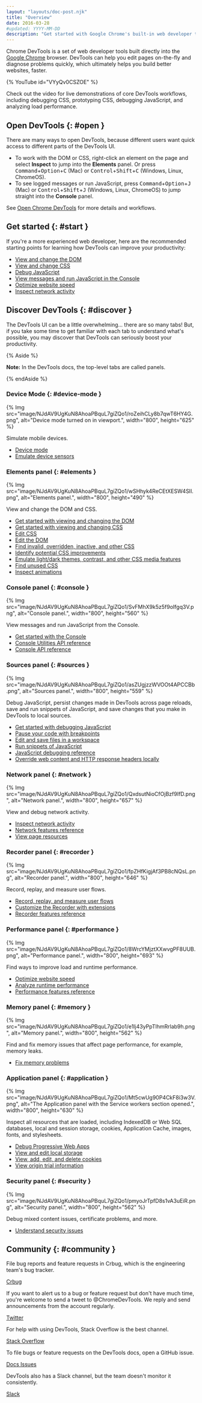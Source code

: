 ```yaml
---
layout: "layouts/doc-post.njk"
title: "Overview"
date: 2016-03-28
#updated: YYYY-MM-DD
description: "Get started with Google Chrome's built-in web developer tools."
---
```


Chrome DevTools is a set of web developer tools built directly into the [Google Chrome][1] browser.
DevTools can help you edit pages on-the-fly and diagnose problems quickly, which ultimately helps
you build better websites, faster.

{% YouTube id="VYyQv0CSZOE" %}

Check out the video for live demonstrations of core DevTools workflows, including debugging CSS,
prototyping CSS, debugging JavaScript, and analyzing load performance.

## Open DevTools {: #open }

There are many ways to open DevTools, because different users want quick access to different parts
of the DevTools UI.

- To work with the DOM or CSS, right-click an element on the page and select
  **Inspect** to jump into the **Elements** panel. Or press <kbd>Command</kbd>+<kbd>Option</kbd>+<kbd>C</kbd> (Mac) or
  <kbd>Control</kbd>+<kbd>Shift</kbd>+<kbd>C</kbd> (Windows, Linux, ChromeOS).
- To see logged messages or run JavaScript, press <kbd>Command</kbd>+<kbd>Option</kbd>+<kbd>J</kbd> (Mac) or
  <kbd>Control</kbd>+<kbd>Shift</kbd>+<kbd>J</kbd> (Windows, Linux, ChromeOS) to jump straight into the **Console** panel.

See [Open Chrome DevTools][2] for more details and workflows.

## Get started {: #start }

If you're a more experienced web developer, here are the recommended starting points for learning
how DevTools can improve your productivity:

- [View and change the DOM][3]
- [View and change CSS][4]
- [Debug JavaScript][5]
- [View messages and run JavaScript in the Console][6]
- [Optimize website speed][7]
- [Inspect network activity][8]

## Discover DevTools {: #discover }

The DevTools UI can be a little overwhelming... there are so many tabs! But, if you take some time
to get familiar with each tab to understand what's possible, you may discover that DevTools can
seriously boost your productivity.

{% Aside %}

**Note:** In the DevTools docs, the top-level tabs are called panels.

{% endAside %}

### Device Mode {: #device-mode }

{% Img src="image/NJdAV9UgKuN8AhoaPBquL7giZQo1/roZeihCLy8b7qwT6HY4G.png", alt="Device mode turned on in viewport.", width="800", height="625" %}

Simulate mobile devices.

- [Device mode][9]
- [Emulate device sensors][11]

### Elements panel {: #elements }

{% Img src="image/NJdAV9UgKuN8AhoaPBquL7giZQo1/wSHhyk4ReCEtXESW4SIl.png", alt="Elements panel.", width="800", height="490" %}

View and change the DOM and CSS.

- [Get started with viewing and changing the DOM][12]
- [Get started with viewing and changing CSS][13]
- [Edit CSS][15]
- [Edit the DOM][16]
- [Find invalid, overridden, inactive, and other CSS][51]
- [Identify potential CSS improvements][53]
- [Emulate light/dark themes, contrast, and other CSS media features][52]
- [Find unused CSS][18]
- [Inspect animations][17]

### Console panel {: #console }

{% Img src="image/NJdAV9UgKuN8AhoaPBquL7giZQo1/SvFMhX9k5z5f9oIfgq3V.png", alt="Console panel.", width="800", height="560" %}

View messages and run JavaScript from the Console.

- [Get started with the Console][19]
- [Console Utilities API reference][21]
- [Console API reference][22]

### Sources panel {: #sources }

{% Img src="image/NJdAV9UgKuN8AhoaPBquL7giZQo1/asZUgjzzWVOOt4APCCBb.png", alt="Sources panel.", width="800", height="559" %}

Debug JavaScript, persist changes made in DevTools across page reloads, save and run snippets of
JavaScript, and save changes that you make in DevTools to local sources.

- [Get started with debugging JavaScript][23]
- [Pause your code with breakpoints][24]
- [Edit and save files in a workspace][25]
- [Run snippets of JavaScript][26]
- [JavaScript debugging reference][27]
- [Override web content and HTTP response headers locally][28]

### Network panel {: #network }

{% Img src="image/NJdAV9UgKuN8AhoaPBquL7giZQo1/QxdsutNioCfOjBzf9IfD.png", alt="Network panel.", width="800", height="657" %}

View and debug network activity.

- [Inspect network activity][30]
- [Network features reference][32]
- [View page resources][43]

### Recorder panel {: #recorder }

{% Img src="image/NJdAV9UgKuN8AhoaPBquL7giZQo1/fpZHfKigjAf3PB8cNQsL.png", alt="Recorder panel.", width="800", height="646" %}

Record, replay, and measure user flows.

- [Record, replay, and measure user flows][54] 
- [Customize the Recorder with extensions][55]
- [Recorder features reference][56]

### Performance panel {: #performance }

{% Img src="image/NJdAV9UgKuN8AhoaPBquL7giZQo1/8WrcYMjztXXwvgPF8UUB.png", alt="Performance panel.", width="800", height="693" %}

Find ways to improve load and runtime performance.

- [Optimize website speed][33]
- [Analyze runtime performance][34]
- [Performance features reference][35]

### Memory panel {: #memory }

{% Img src="image/NJdAV9UgKuN8AhoaPBquL7giZQo1/e1Ij43yPpTlhmRrlab9h.png", alt="Memory panel.", width="800", height="562" %}

Find and fix memory issues that affect page performance, for example, memory leaks.

- [Fix memory problems][38]

### Application panel {: #application }

{% Img src="image/NJdAV9UgKuN8AhoaPBquL7giZQo1/Mt5cwUg90P4CkF8i3w3V.png", alt="The Application panel with the Service workers section opened.", width="800", height="630" %}

Inspect all resources that are loaded, including IndexedDB or Web SQL databases, local and session
storage, cookies, Application Cache, images, fonts, and stylesheets.

- [Debug Progressive Web Apps][40]
- [View and edit local storage][41]
- [View, add, edit, and delete cookies][42]
- [View origin trial information][50]

### Security panel {: #security }

{% Img src="image/NJdAV9UgKuN8AhoaPBquL7giZQo1/pmyoJrTpfD8s1vA3uEiR.png", alt="Security panel.", width="800", height="562" %}

Debug mixed content issues, certificate problems, and more.

- [Understand security issues][44]

## Community {: #community }

File bug reports and feature requests in Crbug, which is the engineering team's bug tracker.

[Crbug][45]

If you want to alert us to a bug or feature request but don't have much time, you're welcome to send
a tweet to @ChromeDevTools. We reply and send announcements from the account regularly.

[Twitter][46]

For help with using DevTools, Stack Overflow is the best channel.

[Stack Overflow][47]

To file bugs or feature requests on the DevTools docs, open a GitHub issue.

[Docs Issues][48]

DevTools also has a Slack channel, but the team doesn't monitor it consistently.

[Slack][49]

[1]: https://www.google.com/chrome/
[2]: /docs/devtools/open
[3]: /docs/devtools/dom
[4]: /docs/devtools/css
[5]: /docs/devtools/javascript
[6]: /docs/devtools/console
[7]: /docs/devtools/speed/get-started
[8]: /docs/devtools/network
[9]: /docs/devtools/device-mode
[11]: /docs/devtools/sensors/
[12]: /docs/devtools/dom
[13]: /docs/devtools/css
[14]: /docs/devtools/css/#view
[15]: /docs/devtools/css/reference/#change
[16]: /docs/devtools/dom/#edit
[17]: /docs/devtools/css/animations
[18]: /docs/devtools/coverage
[19]: /docs/devtools/console
[20]: /docs/devtools/console
[21]: /docs/devtools/console/utilities
[22]: /docs/devtools/console/api
[23]: /docs/devtools/javascript
[24]: /docs/devtools/javascript/breakpoints
[25]: /docs/devtools/workspaces
[26]: /docs/devtools/javascript/snippets
[27]: /docs/devtools/javascript/reference
[28]: /blog/new-in-devtools-65#overrides
[29]: /docs/devtools/coverage
[30]: /docs/devtools/network
[31]: /docs/devtools/issues
[32]: /docs/devtools/network/reference
[33]: /docs/devtools/speed/get-started
[34]: /docs/devtools/evaluate-performance
[35]: /docs/devtools/evaluate-performance/reference
[36]: /docs/devtools/evaluate-performance
[37]: /docs/devtools/evaluate-performance/#find_the_bottleneck
[38]: /docs/devtools/memory-problems
[39]: /docs/devtools/rendering-tools/js-execution
[40]: /docs/devtools/progressive-web-apps
[41]: /docs/devtools/storage/localstorage
[42]: /docs/devtools/storage/cookies
[43]: /docs/devtools/resources
[44]: /docs/devtools/security
[45]: https://crbug.com/new
[46]: https://twitter.com/ChromeDevTools
[47]: https://stackoverflow.com/questions/ask?tags=google-chrome-devtools
[48]: https://github.com/GoogleChrome/developer.chrome.com/issues/new/choose
[49]: https://chromiumdev.slack.com/messages/devtools/
[50]: /docs/web-platform/origin-trials/#devtools
[51]: /docs/devtools/css/issues/
[52]: /docs/devtools/rendering/
[53]: /docs/devtools/css-overview/
[54]: /docs/devtools/recorder/
[55]: /docs/devtools/recorder/extensions/
[56]: /docs/devtools/recorder/reference/
